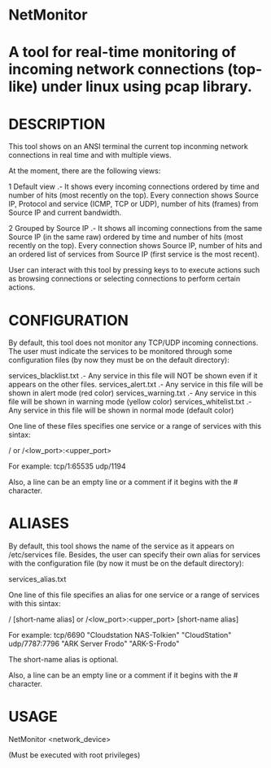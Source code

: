 # NetMonitor
A tool for real-time monitoring of incoming network connections (top-like) under linux using pcap library.
===========================================================================================================

DESCRIPTION
===========
This tool shows on an ANSI terminal the current top inconming network connections in real time and with
multiple views.

At the moment, there are the following views:

1   Default view .-  It shows every incoming connections ordered by time and number of hits (most recently
                     on the top).
                     Every connection shows Source IP, Protocol and service (ICMP, TCP or UDP), number of
                     hits (frames) from Source IP and current bandwidth.
                     
2   Grouped by Source IP .- It shows all incoming connections from the same Source IP (in the same raw)
                            ordered by time and number of hits (most recently on the top).
                            Every connection shows Source IP, number of hits and an ordered list of 
                            services from Source IP (first service is the most recent).
                            
User can interact with this tool by pressing keys to to execute actions such as browsing connections
or selecting connections to perform certain actions.

CONFIGURATION
=============
By default, this tool does not monitor any TCP/UDP incoming connections. The user must indicate the services
to be monitored through some configuration files (by now they must be on the default directory):

services_blacklist.txt   .- Any service in this file will NOT be shown even if it appears on the other files.
services_alert.txt .- Any service in this file will be shown in alert mode (red color)
services_warning.txt .- Any service in this file will be shown in warning mode (yellow color)
services_whitelist.txt .- Any service in this file will be shown in normal mode (default color)

One line of these files specifies one service or a range of services with this sintax:

<protocol>/<port>
  or
<protocol>/<low_port>:<upper_port>

For example:
tcp/1:65535
udp/1194

Also, a line can be an empty line or a comment if it begins with the # character.

ALIASES
=======
By default, this tool shows the name of the service as it appears on /etc/services file. Besides, the user
can specify their own alias for services with the configuration file (by now it must be on the default directory):

services_alias.txt

One line of this file specifies an alias for one service or a range of services with this sintax:

<protocol>/<port>  <long-name alias>  [short-name alias]
          or
<protocol>/<low_port>:<upper_port>  <long-name alias>  [short-name alias]
  
For example:
tcp/6690 "Cloudstation NAS-Tolkien" "CloudStation"
udp/7787:7796 "ARK Server Frodo" "ARK-S-Frodo"

The short-name alias is optional.

Also, a line can be an empty line or a comment if it begins with the # character.

USAGE
=====

NetMonitor <network_device>

(Must be executed with root privileges)

